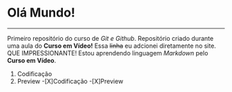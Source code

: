 # Olá Mundo!
***
 Primeiro repositório do curso de *Git e Github*.
 Repositório criado durante uma aula do **Curso em Vídeo!**
 Essa ~~linha~~ eu adcionei diretamente no site. QUE IMPRESSIONANTE!
Estou aprendendo linguagem *Markdown* pelo **Curso em Vídeo**.
1. Codificação
2. Preview
-[X]Codificação
-[X]Preview
